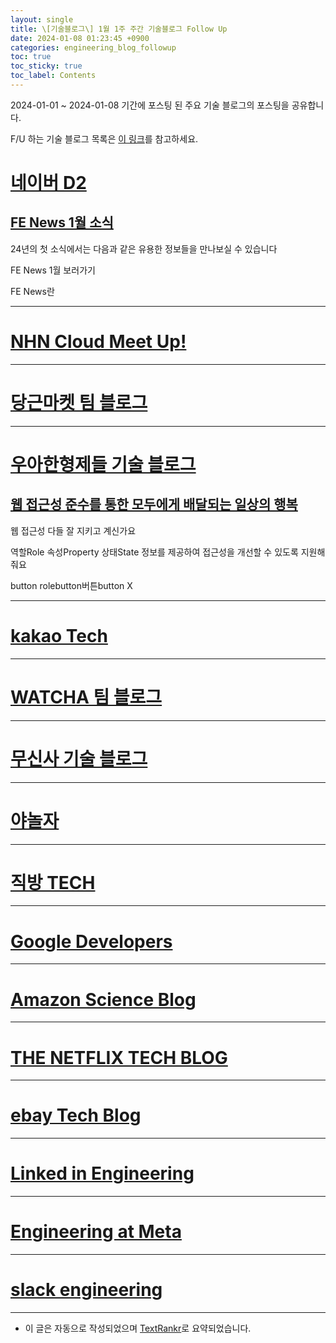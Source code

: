 ```yaml
---
layout: single
title: \[기술블로그\] 1월 1주 주간 기술블로그 Follow Up
date: 2024-01-08 01:23:45 +0900
categories: engineering_blog_followup
toc: true
toc_sticky: true
toc_label: Contents
---
```


2024-01-01 ~ 2024-01-08 기간에 포스팅 된 주요 기술 블로그의 포스팅을 공유합니다.

F/U 하는 기술 블로그 목록은 [이 링크](https://cherrue.github.io/engineering_blog_followup/searchengine/FU-%EA%B8%B0%EC%88%A0-%EB%B8%94%EB%A1%9C%EA%B7%B8-%EB%AA%A9%EB%A1%9D/)를 참고하세요.

# [네이버 D2](https://d2.naver.com/d2.atom)

## [FE News 1월 소식](https://d2.naver.com/news/4668546)

 24년의 첫 소식에서는 다음과 같은 유용한 정보들을 만나보실 수 있습니다

  FE News 1월 보러가기

  FE News란

---



# [NHN Cloud Meet Up!](https://meetup.toast.com/rss)

---



# [당근마켓 팀 블로그](https://medium.com/feed/daangn)

---



# [우아한형제들 기술 블로그](https://techblog.woowahan.com/feed/)

## [웹 접근성 준수를 통한 모두에게 배달되는 일상의 행복](https://techblog.woowahan.com/15541/)

 웹 접근성 다들 잘 지키고 계신가요

 역할Role 속성Property 상태State 정보를 제공하여 접근성을 개선할 수 있도록 지원해 줘요

 button rolebutton버튼button  X

---



# [kakao Tech](https://tech.kakao.com/feed/)

---



# [WATCHA 팀 블로그](https://medium.com/feed/watcha)

---



# [무신사 기술 블로그](https://medium.com/feed/musinsa-tech)

---



# [야놀자](https://medium.com/feed/yanolja)

---



# [직방 TECH](https://medium.com/feed/zigbang)

---



# [Google Developers](https://developers.googleblog.com/feeds/posts/default?alt=rss)

---



# [Amazon Science Blog](https://www.amazon.science/index.rss)

---



# [THE NETFLIX TECH BLOG](https://netflixtechblog.com/feed)

---



# [ebay Tech Blog](https://tech.ebayinc.com/rss)

---



# [Linked in Engineering](https://engineering.linkedin.com/blog.rss.html)

---



# [Engineering at Meta](https://engineering.fb.com/feed/)

---



# [slack engineering](https://slack.engineering/feed/)

---

* 이 글은 자동으로 작성되었으며 [TextRankr](https://github.com/theeluwin/textrankr)로 요약되었습니다.
